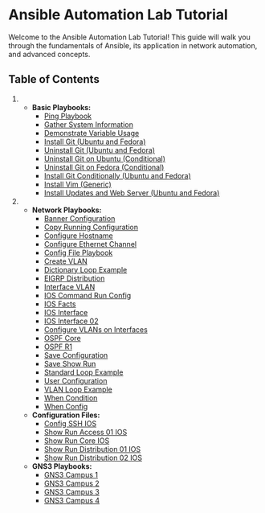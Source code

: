 # Ansible Automation Lab Tutorial

Welcome to the Ansible Automation Lab Tutorial! This guide will walk you through the fundamentals of Ansible, its application in network automation, and advanced concepts.

## Table of Contents

1.  *   **Basic Playbooks:**
        *   [Ping Playbook](ansible-server-lab/playbooks/ping.yml)
        *   [Gather System Information](ansible-server-lab/playbooks/playbook-012.yml)
        *   [Demonstrate Variable Usage](ansible-server-lab/playbooks/playbook-3.yml)
        *   [Install Git (Ubuntu and Fedora)](ansible-server-lab/playbooks/playbook-4.yml)
        *   [Uninstall Git (Ubuntu and Fedora)](ansible-server-lab/playbooks/playbook-5.yml)
        *   [Uninstall Git on Ubuntu (Conditional)](ansible-server-lab/playbooks/playbook-6.yml)
        *   [Uninstall Git on Fedora (Conditional)](ansible-server-lab/playbooks/playbook-7.yml)
        *   [Install Git Conditionally (Ubuntu and Fedora)](ansible-server-lab/playbooks/playbook-8.yml)
        *   [Install Vim (Generic)](ansible-server-lab/playbooks/playbook-9.yml)
        *   [Install Updates and Web Server (Ubuntu and Fedora)](ansible-server-lab/playbooks/playbook-10.yml)

2.  *   **Network Playbooks:**
        *   [Banner Configuration](ansible-network-lab/playbooks/01_banner.yml)
        *   [Copy Running Configuration](ansible-network-lab/playbooks/02_copy_run_sta.yml)
        *   [Configure Hostname](ansible-network-lab/playbooks/03_config_hostname.yml)
        *   [Configure Ethernet Channel](ansible-network-lab/playbooks/conf_eth_cha.yml)
        *   [Config File Playbook](ansible-network-lab/playbooks/config_file.yml)
        *   [Create VLAN](ansible-network-lab/playbooks/create_vlan.yml)
        *   [Dictionary Loop Example](ansible-network-lab/playbooks/dict_loop.yml)
        *   [EIGRP Distribution](ansible-network-lab/playbooks/eigrp_dist.yml)
        *   [Interface VLAN](ansible-network-lab/playbooks/int_vlan.yml)
        *   [IOS Command Run Config](ansible-network-lab/playbooks/ios_command_run_config.yml)
        *   [IOS Facts](ansible-network-lab/playbooks/ios_facts.yml)
        *   [IOS Interface](ansible-network-lab/playbooks/ios_int.yml)
        *   [IOS Interface 02](ansible-network-lab/playbooks/ios_intf02.yml)
        *   [Configure VLANs on Interfaces](ansible-network-lab/playbooks/ios_l2_int.yml)
        *   [OSPF Core](ansible-network-lab/playbooks/ospf_core.yml)
        *   [OSPF R1](ansible-network-lab/playbooks/ospf_r1.yml)
        *   [Save Configuration](ansible-network-lab/playbooks/save_config.yml)
        *   [Save Show Run](ansible-network-lab/playbooks/save_sh_run.yml)
        *   [Standard Loop Example](ansible-network-lab/playbooks/standard_loop.yml)
        *   [User Configuration](ansible-network-lab/playbooks/user_config.yml)
        *   [VLAN Loop Example](ansible-network-lab/playbooks/vlan_loop.yml)
        *   [When Condition](ansible-network-lab/playbooks/when_con.yml)
        *   [When Config](ansible-network-lab/playbooks/when_config.yml)
    *   **Configuration Files:**
        *   [Config SSH IOS](ansible-network-lab/configuration/config_ssh.ios)
        *   [Show Run Access 01 IOS](ansible-network-lab/configuration/show_run_access_01.ios)
        *   [Show Run Core IOS](ansible-network-lab/configuration/show_run_core.ios)
        *   [Show Run Distribution 01 IOS](ansible-network-lab/configuration/show_run_dist_01.ios)
        *   [Show Run Distribution 02 IOS](ansible-network-lab/configuration/show_run_dist_02.ios)
    *   **GNS3 Playbooks:**
        *   [GNS3 Campus 1](ansible-network-lab/gns3-playbook/GNS3-Campus1.yml)
        *   [GNS3 Campus 2](ansible-network-lab/gns3-playbook/GNS3-Campus2.yml)
        *   [GNS3 Campus 3](ansible-network-lab/gns3-playbook/GNS3-Campus3.yml)
        *   [GNS3 Campus 4](ansible-network-lab/gns3-playbook/GNS3-Campus4.yml)

